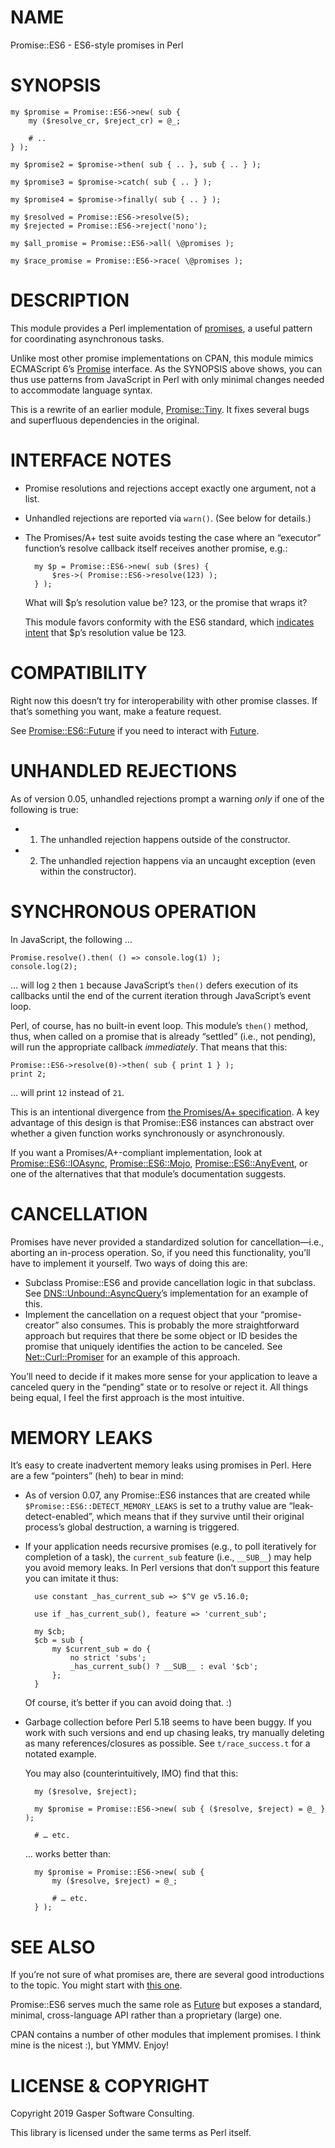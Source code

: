 # NAME

Promise::ES6 - ES6-style promises in Perl

# SYNOPSIS

    my $promise = Promise::ES6->new( sub {
        my ($resolve_cr, $reject_cr) = @_;

        # ..
    } );

    my $promise2 = $promise->then( sub { .. }, sub { .. } );

    my $promise3 = $promise->catch( sub { .. } );

    my $promise4 = $promise->finally( sub { .. } );

    my $resolved = Promise::ES6->resolve(5);
    my $rejected = Promise::ES6->reject('nono');

    my $all_promise = Promise::ES6->all( \@promises );

    my $race_promise = Promise::ES6->race( \@promises );

# DESCRIPTION

This module provides a Perl implementation of [promises](https://developer.mozilla.org/en-US/docs/Web/JavaScript/Guide/Using_promises), a useful pattern
for coordinating asynchronous tasks.

Unlike most other promise implementations on CPAN, this module
mimics ECMAScript 6’s [Promise](https://developer.mozilla.org/en-US/docs/Web/JavaScript/Reference/Global_Objects/Promise)
interface. As the SYNOPSIS above shows, you can thus use patterns from
JavaScript in Perl with only minimal changes needed to accommodate language
syntax.

This is a rewrite of an earlier module, [Promise::Tiny](https://metacpan.org/pod/Promise::Tiny). It fixes several
bugs and superfluous dependencies in the original.

# INTERFACE NOTES

- Promise resolutions and rejections accept exactly one argument,
not a list.
- Unhandled rejections are reported via `warn()`. (See below
for details.)
- The Promises/A+ test suite avoids testing the case where an “executor”
function’s resolve callback itself receives another promise, e.g.:

        my $p = Promise::ES6->new( sub ($res) {
            $res->( Promise::ES6->resolve(123) );
        } );

    What will $p’s resolution value be? 123, or the promise that wraps it?

    This module favors conformity with the ES6 standard, which
    [indicates intent](https://www.ecma-international.org/ecma-262/6.0/#sec-promise-executor) that $p’s resolution value be 123.

# COMPATIBILITY

Right now this doesn’t try for interoperability with other promise
classes. If that’s something you want, make a feature request.

See [Promise::ES6::Future](https://metacpan.org/pod/Promise::ES6::Future) if you need to interact with [Future](https://metacpan.org/pod/Future).

# UNHANDLED REJECTIONS

As of version 0.05, unhandled rejections prompt a warning _only_ if one
of the following is true:

- 1) The unhandled rejection happens outside of the constructor.
- 2) The unhandled rejection happens via an uncaught exception
(even within the constructor).

# SYNCHRONOUS OPERATION

In JavaScript, the following …

    Promise.resolve().then( () => console.log(1) );
    console.log(2);

… will log `2` then `1` because JavaScript’s `then()` defers execution
of its callbacks until the end of the current iteration through JavaScript’s
event loop.

Perl, of course, has no built-in event loop. This module’s `then()` method,
thus, when called on a promise that is already
“settled” (i.e., not pending), will run the appropriate callback
_immediately_. That means that this:

    Promise::ES6->resolve(0)->then( sub { print 1 } );
    print 2;

… will print `12` instead of `21`.

This is an intentional divergence from
[the Promises/A+ specification](https://promisesaplus.com/#point-34).
A key advantage of this design is that Promise::ES6 instances can abstract
over whether a given function works synchronously or asynchronously.

If you want a Promises/A+-compliant implementation, look at
[Promise::ES6::IOAsync](https://metacpan.org/pod/Promise::ES6::IOAsync), [Promise::ES6::Mojo](https://metacpan.org/pod/Promise::ES6::Mojo),
[Promise::ES6::AnyEvent](https://metacpan.org/pod/Promise::ES6::AnyEvent), or one of the alternatives
that that module’s documentation suggests.

# CANCELLATION

Promises have never provided a standardized solution for cancellation—i.e.,
aborting an in-process operation. So, if you need this functionality, you’ll
have to implement it yourself. Two ways of doing this are:

- Subclass Promise::ES6 and provide cancellation logic in that
subclass. See [DNS::Unbound::AsyncQuery](https://metacpan.org/pod/DNS::Unbound::AsyncQuery)’s implementation for an
example of this.
- Implement the cancellation on a request object that your
“promise-creator” also consumes. This is probably the more straightforward
approach but requires that there
be some object or ID besides the promise that uniquely identifies the action
to be canceled. See [Net::Curl::Promiser](https://metacpan.org/pod/Net::Curl::Promiser) for an example of this approach.

You’ll need to decide if it makes more sense for your application to leave
a canceled query in the “pending” state or to resolve or reject it.
All things being equal, I feel the first approach is the most intuitive.

# MEMORY LEAKS

It’s easy to create inadvertent memory leaks using promises in Perl.
Here are a few “pointers” (heh) to bear in mind:

- As of version 0.07, any Promise::ES6 instances that are created while
`$Promise::ES6::DETECT_MEMORY_LEAKS` is set to a truthy value are
“leak-detect-enabled”, which means that if they survive until their original
process’s global destruction, a warning is triggered.
- If your application needs recursive promises (e.g., to poll
iteratively for completion of a task), the `current_sub` feature (i.e.,
`__SUB__`) may help you avoid memory leaks. In Perl versions that don’t
support this feature you can imitate it thus:

        use constant _has_current_sub => $^V ge v5.16.0;

        use if _has_current_sub(), feature => 'current_sub';

        my $cb;
        $cb = sub {
            my $current_sub = do {
                no strict 'subs';
                _has_current_sub() ? __SUB__ : eval '$cb';
            };
        }

    Of course, it’s better if you can avoid doing that. :)

- Garbage collection before Perl 5.18 seems to have been buggy.
If you work with such versions and end up chasing leaks,
try manually deleting as many references/closures as possible. See
`t/race_success.t` for a notated example.

    You may also (counterintuitively, IMO) find that this:

        my ($resolve, $reject);

        my $promise = Promise::ES6->new( sub { ($resolve, $reject) = @_ } );

        # … etc.

    … works better than:

        my $promise = Promise::ES6->new( sub {
            my ($resolve, $reject) = @_;

            # … etc.
        } );

# SEE ALSO

If you’re not sure of what promises are, there are several good
introductions to the topic. You might start with
[this one](https://developer.mozilla.org/en-US/docs/Web/JavaScript/Guide/Using_promises).

Promise::ES6 serves much the same role as [Future](https://metacpan.org/pod/Future) but exposes
a standard, minimal, cross-language API rather than a proprietary (large) one.

CPAN contains a number of other modules that implement promises. I think
mine is the nicest :), but YMMV. Enjoy!

# LICENSE & COPYRIGHT

Copyright 2019 Gasper Software Consulting.

This library is licensed under the same terms as Perl itself.
